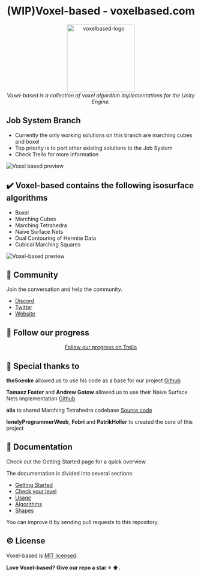 
<h1 align="center">(WIP)Voxel-based - voxelbased.com</h1>

<p align="center">
  <img src="https://raw.githubusercontent.com/voxelbased/core/master/images/voxelbased-logo.png" alt="voxelbased-logo" width="180px" height="180px"/>
  <br>
  <i>Voxel-based is a collection of voxel algorithm implementations for the Unity Engine.</i>
  <br>
</p>

## Job System Branch

- Currently the only working solutions on this branch are marching cubes and boxel
- Top priority is to port other existing solutions to the Job System
- Check Trello for more information

![Voxel based preview](https://raw.githubusercontent.com/voxelbased/core/master/images/preview.gif)
## :heavy_check_mark: Voxel-based contains the following isosurface algorithms
- Boxel
- Marching Cubes
- Marching Tetrahedra
- Naive Surface Nets
- Dual Contouring of Hermite Data
- Cubical Marching Squares

![Voxel-based preview](https://raw.githubusercontent.com/voxelbased/core/master/images/preview.gif)

## :statue_of_liberty: Community

Join the conversation and help the community.

- [Discord][discord]
- [Twitter][twitter]
- [Website][website]

## 🔭 Follow our progress

<p align="center"><a href="https://trello.com/b/PNrqXXN0/voxel-based">Follow our progress on  Trello</a></p> 

## :star2: Special thanks to
**theSoenke** allowed us to use his code as a base for our project
[Github][githubtheSoenkeProceduralTerrain]

**Tomasz Foster** and **Andrew Gotow** allowed us to use their Naive Surface Nets implementation
[Github][githubNaiveSurfaceNets]

**alia** to shared Marching Tetrahedra codebase
[Source code][sourceMarchingTetrahedra]
 
**lonelyProgrammerWeeb**, **Fobri** and **PatrikHoller** to created the core of this project

## :green_book: Documentation

Check out the Getting Started page for a quick overview.

The documentation is divided into several sections:

* [Getting Started](https://github.com/voxelbased/core/wiki/Getting-Started)
* [Check your level](https://github.com/voxelbased/core/wiki/Check-your-level)
* [Usage](https://github.com/voxelbased/core/wiki/Usage)
* [Algorithms](https://github.com/voxelbased/core/wiki/Algorithms)
* [Shapes](https://github.com/voxelbased/core/wiki/Shapes)

You can improve it by sending pull requests to this repository.

## :copyright: License

Voxel-based is [MIT licensed](https://github.com/voxelbased/core/blob/main/LICENSE).

**Love Voxel-based? Give our repo a star :star: :arrow_up:.**

[discord]: https://discord.com/invite/aegudcbYhr
[twitter]: https://twitter.com/voxelbasedcom
[website]: http://voxelbased.com

[githubtheSoenkeProceduralTerrain]: https://github.com/theSoenke/ProceduralTerrain
[githubNaiveSurfaceNets]: https://github.com/TomaszFoster/NaiveSurfaceNets

[sourceMarchingTetrahedra]: https://sites.google.com/site/aliadevlog/marching-tetrahedrons-for-unity3d-javascript
